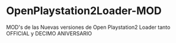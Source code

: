 # OpenPlaystation2Loader-MOD
MOD's de las Nuevas versiones de Open Playstation2 Loader tanto OFFICIAL y DECIMO ANIVERSARIO
